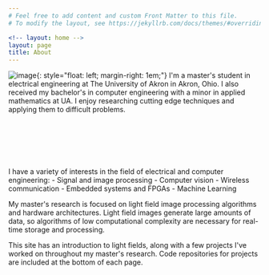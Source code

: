 ```yaml
---
# Feel free to add content and custom Front Matter to this file.
# To modify the layout, see https://jekyllrb.com/docs/themes/#overriding-theme-defaults

<!-- layout: home -->
layout: page
title: About
---
```


![image](../images/Headshot.jpg){: style="float: left; margin-right: 1em;"}
I'm a master's student in electrical engineering at The University of Akron in Akron, Ohio. I also received my bachelor's in computer engineering with a minor in applied mathematics at UA. I enjoy researching cutting edge techniques and applying them to difficult problems.

<p>&nbsp;</p>
<p>&nbsp;</p>
<p>&nbsp;</p>
I have a variety of interests in the field of electrical and computer engineering:
- Signal and image processing
- Computer vision
- Wireless communication
- Embedded systems and FPGAs
- Machine Learning

My master's research is focused on light field image processing algorithms and hardware architectures. Light field images generate large amounts of data, so algorithms of low computational complexity are necessary for real-time storage and processing.

This site has an introduction to light fields, along with a few projects I've worked on throughout my master's research. Code repositories for projects are included at the bottom of each page.